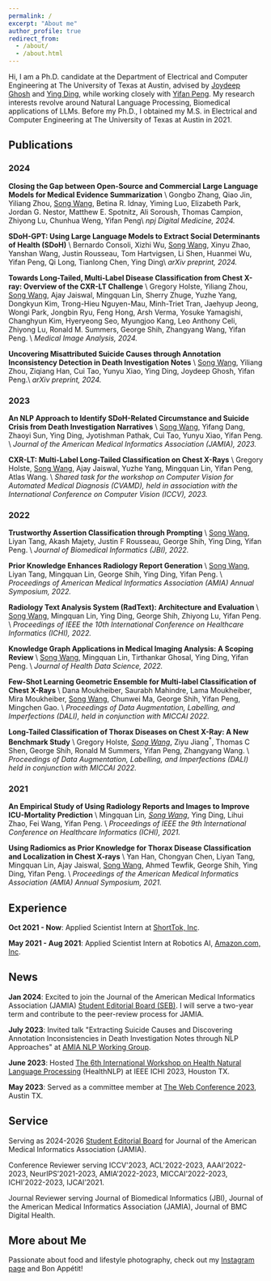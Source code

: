 ```yaml
---
permalink: /
excerpt: "About me"
author_profile: true
redirect_from: 
  - /about/
  - /about.html
---
```


Hi, I am a Ph.D. candidate at the Department of Electrical and Computer Engineering at The University of Texas at Austin, advised by [Joydeep Ghosh](https://www.ece.utexas.edu/people/faculty/joydeep-ghosh) and [Ying Ding](https://yingding.ischool.utexas.edu/), while working closely with [Yifan Peng](https://pengyifan.com/). My research interests revolve around Natural Language Processing, Biomedical applications of LLMs. Before my Ph.D., I obtained my M.S. in Electrical and Computer Engineering at The University of Texas at Austin in 2021.

## Publications
### 2024

**Closing the Gap between Open-Source and Commercial Large Language Models for Medical Evidence Summarization** [<i class="fa-solid fa-file"></i>](https://arxiv.org/abs/2408.00588) \\
Gongbo Zhang, Qiao Jin, Yiliang Zhou, <u>Song Wang</u>, Betina R. Idnay, Yiming Luo, Elizabeth Park, Jordan G. Nestor, Matthew E. Spotnitz, Ali Soroush, Thomas Campion, Zhiyong Lu, Chunhua Weng, Yifan Peng\\
<em>npj Digital Medicine, 2024.</em>

**SDoH-GPT: Using Large Language Models to Extract Social Determinants of Health (SDoH)** [<i class="fa-solid fa-file"></i>](https://arxiv.org/abs/2407.17126) \\
Bernardo Consoli, Xizhi Wu, <u>Song Wang</u>, Xinyu Zhao, Yanshan Wang, Justin Rousseau, Tom Hartvigsen, Li Shen, Huanmei Wu, Yifan Peng, Qi Long, Tianlong Chen, Ying Ding\\
<em>arXiv preprint, 2024.</em>

**Towards Long-Tailed, Multi-Label Disease Classification from Chest X-ray: Overview of the CXR-LT Challenge** [<i class="fa-solid fa-file"></i>](https://www.sciencedirect.com/science/article/pii/S136184152400149X) \\
Gregory Holste, Yiliang Zhou, <u>Song Wang</u>, Ajay Jaiswal, Mingquan Lin, Sherry Zhuge, Yuzhe Yang, Dongkyun Kim, Trong-Hieu Nguyen-Mau, Minh-Triet Tran, Jaehyup Jeong, Wongi Park, Jongbin Ryu, Feng Hong, Arsh Verma, Yosuke Yamagishi, Changhyun Kim, Hyeryeong Seo, Myungjoo Kang, Leo Anthony Celi, Zhiyong Lu, Ronald M. Summers, George Shih, Zhangyang Wang, Yifan Peng. \\
<em>Medical Image Analysis, 2024.</em>

**Uncovering Misattributed Suicide Causes through Annotation Inconsistency Detection in Death Investigation Notes** [<i class="fa-solid fa-file"></i>](https://arxiv.org/abs/2403.19432) \\
<u>Song Wang</u>, Yiliang Zhou, Ziqiang Han, Cui Tao, Yunyu Xiao, Ying Ding, Joydeep Ghosh, Yifan Peng.\\
<em>arXiv preprint, 2024.</em>

### 2023 

**An NLP Approach to Identify SDoH-Related Circumstance and Suicide Crisis from Death Investigation Narratives** [<i class="fa-solid fa-file"></i>](https://academic.oup.com/jamia/advance-article-abstract/doi/10.1093/jamia/ocad068/7114858) \\
<u>Song Wang</u>, Yifang Dang, Zhaoyi Sun, Ying Ding, Jyotishman Pathak, Cui Tao, Yunyu Xiao, Yifan Peng. \\
<em>Journal of the American Medical Informatics Association (JAMIA), 2023.</em>

**CXR-LT: Multi-Label Long-Tailed Classification on Chest X-Rays** [<i class="fa-solid fa-file"></i>](https://physionet.org/content/cxr-lt-iccv-workshop-cvamd/1.0.0/) \\
Gregory Holste, <u>Song Wang</u>, Ajay Jaiswal, Yuzhe Yang, Mingquan Lin, Yifan Peng, Atlas Wang. \\
<em>Shared task for the workshop on Computer Vision for Automated Medical Diagnosis (CVAMD), held in association with the International Conference on Computer Vision (ICCV), 2023.</em>

### 2022

**Trustworthy Assertion Classification through Prompting** [<i class="fa-solid fa-file"></i>](https://www.ncbi.nlm.nih.gov/pmc/articles/PMC9378721/) \\
<u>Song Wang</u>, Liyan Tang, Akash Majety, Justin F Rousseau, George Shih, Ying Ding, Yifan Peng. \\
<em>Journal of Biomedical Informatics (JBI), 2022.</em>

**Prior Knowledge Enhances Radiology Report Generation** [<i class="fa-solid fa-file"></i>](https://www.ncbi.nlm.nih.gov/pmc/articles/PMC9285179/) \\
<u>Song Wang</u>, Liyan Tang, Mingquan Lin, George Shih, Ying Ding, Yifan Peng. \\
<em>Proceedings of American Medical Informatics Association (AMIA) Annual Symposium, 2022.</em>

**Radiology Text Analysis System (RadText): Architecture and Evaluation** [<i class="fa-solid fa-file"></i>](https://ieeexplore.ieee.org/abstract/document/9874495) \\
<u>Song Wang</u>, Mingquan Lin, Ying Ding, George Shih, Zhiyong Lu, Yifan Peng. \\
<em>Proceedings of IEEE the 10th International Conference on Healthcare Informatics (ICHI), 2022.</em>

**Knowledge Graph Applications in Medical Imaging Analysis: A Scoping Review** [<i class="fa-solid fa-file"></i>](https://spj.science.org/doi/full/10.34133/2022/9841548?adobe_mc=MCMID%3D12000614905405683995335849378418609464%7CMCORGID%3D242B6472541199F70A4C98A6%2540AdobeOrg%7CTS%3D1684281600) \\
<u>Song Wang</u>, Mingquan Lin, Tirthankar Ghosal, Ying Ding, Yifan Peng. \\
<em>Journal of Health Data Science, 2022.</em>

**Few-Shot Learning Geometric Ensemble for Multi-label Classification of Chest X-Rays** [<i class="fa-solid fa-file"></i>](https://spj.science.org/doi/full/10.34133/2022/9841548?adobe_mc=MCMID%3D12000614905405683995335849378418609464%7CMCORGID%3D242B6472541199F70A4C98A6%2540AdobeOrg%7CTS%3D1684281600) \\
Dana Moukheiber, Saurabh Mahindre, Lama Moukheiber, Mira Moukheiber, <u>Song Wang</u>, Chunwei Ma, George Shih, Yifan Peng, Mingchen Gao. \\
<em>Proceedings of Data Augmentation, Labelling, and Imperfections (DALI), held in conjunction with MICCAI 2022.</em>

**Long-Tailed Classification of Thorax Diseases on Chest X-Ray: A New Benchmark Study** [<i class="fa-solid fa-file"></i>](https://link.springer.com/chapter/10.1007/978-3-031-17027-0_3) \\
Gregory Holste<sup>*</sup>, <u>Song Wang</u><sup>*</sup>, Ziyu Jiang<sup>*</sup>, Thomas C Shen, George Shih, Ronald M Summers, Yifan Peng, Zhangyang Wang. \\
<em>Proceedings of Data Augmentation, Labelling, and Imperfections (DALI) held in conjunction with MICCAI 2022.</em>

### 2021 

**An Empirical Study of Using Radiology Reports and Images to Improve ICU-Mortality Prediction** [<i class="fa-solid fa-file"></i>](https://ieeexplore.ieee.org/abstract/document/9565737) \\
Mingquan Lin<sup>*</sup>, <u>Song Wang</u><sup>*</sup>, Ying Ding, Lihui Zhao, Fei Wang, Yifan Peng. \\
<em>Proceedings of IEEE the 9th International Conference on Healthcare Informatics (ICHI), 2021.</em>

**Using Radiomics as Prior Knowledge for Thorax Disease Classification and Localization in Chest X-rays** [<i class="fa-solid fa-file"></i>](https://www.ncbi.nlm.nih.gov/pmc/articles/PMC8861661/) \\
Yan Han, Chongyan Chen, Liyan Tang, Mingquan Lin, Ajay Jaiswal, <u>Song Wang</u>, Ahmed Tewfik, George Shih, Ying Ding, Yifan Peng. \\
<em>Proceedings of the American Medical Informatics Association (AMIA) Annual Symposium, 2021.</em>

## Experience
**Oct 2021 - Now**: Applied Scientist Intern at [ShortTok, Inc](https://www.shorttok.com/).

**May 2021 - Aug 2021**: Applied Scientist Intern at Robotics AI, [Amazon.com, Inc](https://www.amazon.com/).

## News
**Jan 2024**: Excited to join the Journal of the American Medical Informatics Association (JAMIA) [Student Editorial Board (SEB)](https://amia.org/news-publications/journals/jamia/jamia-student-editorial-board). I will serve a two-year term and contribute to the peer-review process for JAMIA.

**July 2023**: Invited talk "Extracting Suicide Causes and Discovering Annotation Inconsistencies in Death Investigation Notes through NLP Approaches" at [AMIA NLP Working Group](https://amia.org/webinar-library). [<i class="fa-solid fa-video"></i>](https://amia.org/webinar-library/extracting-suicide-causes-and-discovering-annotation-inconsistencies-death)

**June 2023**: Hosted [The 6th International Workshop on Health Natural Language Processing](https://www.healthnlp.info/) (HealthNLP) at IEEE ICHI 2023, Houston TX.

**May 2023**: Served as a committee member at [The Web Conference 2023](https://www2023.thewebconf.org/), Austin TX.

## Service
Serving as 2024-2026 [Student Editorial Board](https://amia.org/news-publications/journals/jamia/jamia-student-editorial-board) for Journal of the American Medical Informatics Association (JAMIA).

Conference Reviewer serving ICCV'2023, ACL'2022-2023, AAAI’2022-2023, NeurIPS’2021-2023, AMIA’2022-2023, MICCAI'2022-2023, ICHI'2022-2023, IJCAI’2021.

Journal Reviewer serving Journal of Biomedical Informatics (JBI), Journal of the American Medical Informatics Association (JAMIA), Journal of BMC Digital Health. 

## More about Me
Passionate about food and lifestyle photography, check out my [Instagram page](https://www.instagram.com/ssongstable/) and Bon Appétit!

